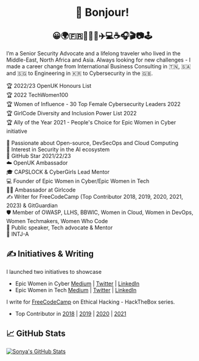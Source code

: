 <h1 align="center">👋 Bonjour!</h1>
<h2 align="center">😀🌍🇫🇷🌈🦄🍱✈️💻☕️🎧🎬📷🕹️</h2>


I’m a Senior Security Advocate and a lifelong traveler who lived in the Middle-East, North Africa and Asia. Always looking for new challenges - I made a career change from International Business Consulting in 🇹🇳, 🇸🇦 and 🇸🇬 to Engineering in 🇰🇷 to Cybersecurity in the 🇬🇧. 

🏆 2022/23 OpenUK Honours List  
🏆 2022 TechWomen100  
🏆 Women of Influence - 30 Top Female Cybersecurity Leaders 2022   
🏆 GirlCode Diversity and Inclusion Power List 2022  
🏆 Ally of the Year 2021 - People's Choice for Epic Women in Cyber initiative  

💖 Passionate about Open-source, DevSecOps and Cloud Computing  
🤖 Interest in Security in the AI ecosystem   
🌟 GitHub Star 2021/22/23  
☁️ OpenUK Ambassador  
🎓 CAPSLOCK & CyberGirls Lead Mentor  
💻 Founder of Epic Women in Cyber/Epic Women in Tech   
👩‍🎤 Ambassador at Girlcode   
✍️ Writer for FreeCodeCamp (Top Contributor 2018, 2019, 2020, 2021, 2023) & GitGuardian     
🛡️ Member of OWASP, LLHS, BBWIC, Women in Cloud, Women in DevOps, Women Techmakers, Women Who Code    
🎤 Public speaker, Tech advocate & Mentor   
🧠 INTJ-A 


## &#x270d; Initiatives & Writing

I launched two initiatives to showcase 
- Epic Women in Cyber [Medium](https://medium.com/epic-women-in-cyber) | [Twitter](https://twitter.com/EpicWomenCyber) | [LinkedIn](https://www.linkedin.com/company/epic-women-in-cyber)
- Epic Women in Tech [Medium](https://medium.com/epic-women-in-tech) | [Twitter](https://twitter.com/EpicWomenTech) | [LinkedIn](https://www.linkedin.com/company/epic-women-in-tech)

I write for [FreeCodeCamp](https://www.freecodecamp.org/news/author/sonya/) on Ethical Hacking - HackTheBox series.  
- Top Contributor in [2018](https://www.freecodecamp.org/news/announcing-our-freecodecamp-2018-top-contributor-award-winners-861da08a77e1/) | [2019](https://www.freecodecamp.org/news/fcc100-top-contributors-2019/) | [2020](https://www.freecodecamp.org/news/2020-top-contributors/) | [2021](https://www.freecodecamp.org/news/2021-top-contributors)

## &#x1f4c8; GitHub Stats
<a href="https://github.com/SonyaMoisset/SonyaMoisset">
  <img align="center" src="https://github-readme-stats.vercel.app/api?username=SonyaMoisset&show_icons=true&line_height=27&count_private=true&title_color=ffffff&text_color=c9cacc&icon_color=2bbc8a&bg_color=1d1f21" alt="Sonya's GitHub Stats" />
</a>
